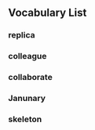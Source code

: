 ## Vocabulary List

### replica
<VocabularyAudio vocabulary="replica" />

### colleague
<VocabularyAudio vocabulary="colleague" />

### collaborate
<VocabularyAudio vocabulary="collaborate" />

### Janunary
<VocabularyAudio vocabulary="Janunary" />

### skeleton
<VocabularyAudio vocabulary="skeleton" />


